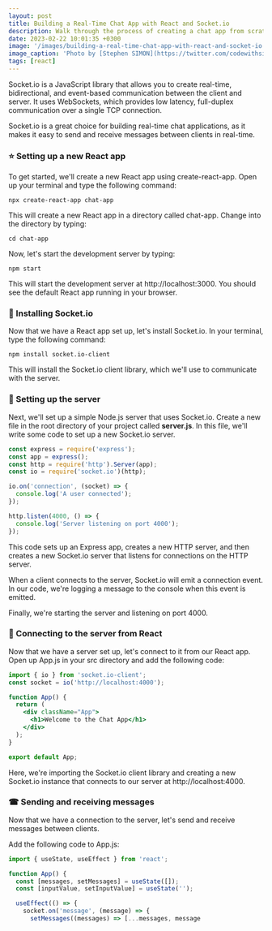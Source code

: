 ```yaml
---
layout: post
title: Building a Real-Time Chat App with React and Socket.io
description: Walk through the process of creating a chat app from scratch using React and Socket.io
date: 2023-02-22 10:01:35 +0300
image: '/images/building-a-real-time-chat-app-with-react-and-socket-io.jpg'
image_caption: 'Photo by [Stephen SIMON](https://twitter.com/codewithsimon)'
tags: [react]
---
```



Socket.io is a JavaScript library that allows you to create real-time, bidirectional, and event-based communication between the client and server. It uses WebSockets, which provides low latency, full-duplex communication over a single TCP connection.

Socket.io is a great choice for building real-time chat applications, as it makes it easy to send and receive messages between clients in real-time.

### ⭐ Setting up a new React app
To get started, we'll create a new React app using create-react-app. Open up your terminal and type the following command:

```
npx create-react-app chat-app
```

This will create a new React app in a directory called chat-app. Change into the directory by typing:

```
cd chat-app
```

Now, let's start the development server by typing:

```
npm start
```

This will start the development server at http://localhost:3000. You should see the default React app running in your browser.

### 📩 Installing Socket.io

Now that we have a React app set up, let's install Socket.io. In your terminal, type the following command:

```
npm install socket.io-client
```

This will install the Socket.io client library, which we'll use to communicate with the server.

### 🏨 Setting up the server

Next, we'll set up a simple Node.js server that uses Socket.io. Create a new file in the root directory of your project called **server.js**. In this file, we'll write some code to set up a new Socket.io server.

```jsx
const express = require('express');
const app = express();
const http = require('http').Server(app);
const io = require('socket.io')(http);

io.on('connection', (socket) => {
  console.log('A user connected');
});

http.listen(4000, () => {
  console.log('Server listening on port 4000');
});
```
This code sets up an Express app, creates a new HTTP server, and then creates a new Socket.io server that listens for connections on the HTTP server.

When a client connects to the server, Socket.io will emit a connection event. In our code, we're logging a message to the console when this event is emitted.

Finally, we're starting the server and listening on port 4000.

### 🤙 Connecting to the server from React

Now that we have a server set up, let's connect to it from our React app. Open up App.js in your src directory and add the following code:

```jsx
import { io } from 'socket.io-client';
const socket = io('http://localhost:4000');

function App() {
  return (
    <div className="App">
      <h1>Welcome to the Chat App</h1>
    </div>
  );
}

export default App;
```
Here, we're importing the Socket.io client library and creating a new Socket.io instance that connects to our server at http://localhost:4000.

### ☎ Sending and receiving messages
Now that we have a connection to the server, let's send and receive messages between clients.

Add the following code to App.js:

```jsx
import { useState, useEffect } from 'react';

function App() {
  const [messages, setMessages] = useState([]);
  const [inputValue, setInputValue] = useState('');

  useEffect(() => {
    socket.on('message', (message) => {
      setMessages((messages) => [...messages, message
```

